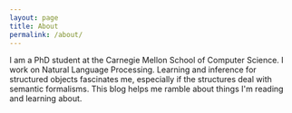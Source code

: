 ```yaml
---
layout: page
title: About
permalink: /about/
---
```

I am a PhD student at the Carnegie Mellon School of Computer Science. I work on Natural Language Processing. Learning and inference for structured objects fascinates me, especially if the structures deal with semantic formalisms. This blog helps me ramble about things I'm reading and learning about.

